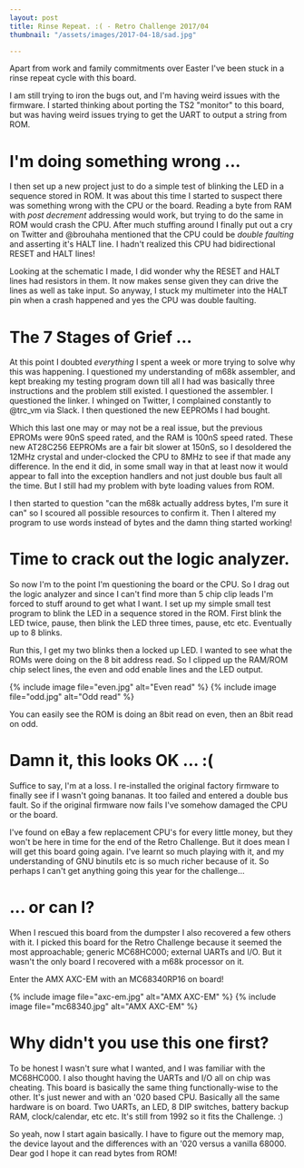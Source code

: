 ```yaml
---
layout: post
title: Rinse Repeat. :( - Retro Challenge 2017/04
thumbnail: "/assets/images/2017-04-18/sad.jpg"

---
```


Apart from work and family commitments over Easter I've been stuck in a rinse
repeat cycle with this board.

I am still trying to iron the bugs out, and I'm having weird issues with the
firmware. I started thinking about porting the TS2 "monitor" to this board, but
was having weird issues trying to get the UART to output a string from ROM.

# I'm doing something wrong ...

I then set up a new project just to do a simple test of blinking the LED in a
sequence stored in ROM. It was about this time I started to suspect there was
something wrong with the CPU or the board. Reading a byte from RAM with _post
decrement_ addressing would work, but trying to do the same in ROM would crash
the CPU. After much stuffing around I finally put out a cry on Twitter and
@brouhaha mentioned that the CPU could be _double faulting_ and asserting it's
HALT line. I hadn't realized this CPU had bidirectional RESET and HALT lines!

Looking at the schematic I made, I did wonder why the RESET and HALT lines had
resistors in them. It now makes sense given they can drive the lines as well as
take input. So anyway, I stuck my multimeter into the HALT pin when a crash
happened and yes the CPU was double faulting.

# The 7 Stages of Grief ...

At this point I doubted *everything* I spent a week or more trying to solve why
this was happening. I questioned my understanding of m68k assembler, and kept
breaking my testing program down till all I had was basically three
instructions and the problem still existed. I questioned the assembler. I
questioned the linker. I whinged on Twitter, I complained constantly to @trc_vm
via Slack. I then questioned the new EEPROMs I had bought.

Which this last one may or may not be a real issue, but the previous EPROMs
were 90nS speed rated, and the RAM is 100nS speed rated. These new AT28C256
EEPROMs are a fair bit slower at 150nS, so I desoldered the 12MHz crystal and
under-clocked the CPU to 8MHz to see if that made any difference. In the end it
did, in some small way in that at least now it would appear to fall into the
exception handlers and not just double bus fault all the time. But I still had
my problem with byte loading values from ROM.

I then started to question "can the m68k actually address bytes, I'm sure it
can" so I scoured all possible resources to confirm it. Then I altered my
program to use words instead of bytes and the damn thing started working!

# Time to crack out the logic analyzer.

So now I'm to the point I'm questioning the board or the CPU. So I drag out the
logic analyzer and since I can't find more than 5 chip clip leads I'm forced to
stuff around to get what I want. I set up my simple small test program to blink
the LED in a sequence stored in the ROM. First blink the LED twice, pause, then
blink the LED three times, pause, etc etc. Eventually up to 8 blinks.

Run this, I get my two blinks then a locked up LED. I wanted to see what the
ROMs were doing on the 8 bit address read. So I clipped up the RAM/ROM chip
select lines, the even and odd enable lines and the LED output.

{% include image file="even.jpg" alt="Even read" %}
{% include image file="odd.jpg" alt="Odd read" %}

You can easily see the ROM is doing an 8bit read on even, then an 8bit read on
odd.

# Damn it, this looks OK ... :(

Suffice to say, I'm at a loss. I re-installed the original factory firmware to
finally see if I wasn't going bananas. It too failed and entered a double
bus fault. So if the original firmware now fails I've somehow damaged the CPU
or the board.

I've found on eBay a few replacement CPU's for every little money, but they
won't be here in time for the end of the Retro Challenge. But it does mean I
will get this board going again. I've learnt so much playing with it, and my
understanding of GNU binutils etc is so much richer because of it. So perhaps I
can't get anything going this year for the challenge...

# ... or can I?

When I rescued this board from the dumpster I also recovered a few others with
it. I picked this board for the Retro Challenge because it seemed the most
approachable; generic MC68HC000; external UARTs and I/O. But it wasn't the only
board I recovered with a m68k processor on it.

Enter the AMX AXC-EM with an MC68340RP16 on board!

{% include image file="axc-em.jpg" alt="AMX AXC-EM" %}
{% include image file="mc68340.jpg" alt="AMX AXC-EM" %}

# Why didn't you use this one first?

To be honest I wasn't sure what I wanted, and I was familiar with the
MC68HC000. I also thought having the UARTs and I/O all on chip was cheating.
This board is basically the same thing functionally-wise to the other. It's
just newer and with an '020 based CPU. Basically all the same hardware is on
board. Two UARTs, an LED, 8 DIP switches, battery backup RAM, clock/calendar,
etc etc. It's still from 1992 so it fits the Challenge. :)

So yeah, now I start again basically. I have to figure out the memory map, the
device layout and the differences with an '020 versus a vanilla 68000. Dear god
I hope it can read bytes from ROM!


